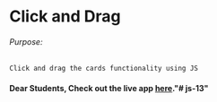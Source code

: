 # Click and Drag

###### Purpose:
    Click and drag the cards functionality using JS

#### Dear Students, Check out the live app [here](http://203.193.173.125/buildriseshine/javascript/click-and-drag/)."# js-13" 
